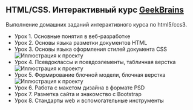  HTML/CSS. Интерактивный курс [GeekBrains](https://geekbrains.ru/courses/246/ "Необязательная подсказка")
-------------------------
Выполнение домашних заданий интерактивного курса по html5/ccs3.

+ Урок 1. Основные понятия в веб-разработке
+ Урок 2. Основы языка разметки документов HTML
+ Урок 3. Основы языка оформления стилей документа CSS
![Иллюстрация к проекту](https://github.com/DenBase/img/blob/master/1.jpg)
+ Урок 4. Псевдоклассы и псевдоэлементы, табличная верстка
![Иллюстрация к проекту](https://github.com/DenBase/img/blob/master/2.jpg)
+ Урок 5. Формирование блочной модели, блочная верстка
![Иллюстрация к проекту](https://github.com/DenBase/img/blob/master/4.jpg)
+ Урок 6. Работа с макетом дизайна в формате PSD
+ Урок 7. Разметка сайта и знакомство с Bootstrap
+ Урок 8. Стандарты web и вспомогательные инструменты
